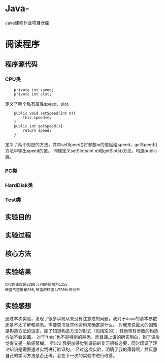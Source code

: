 # Java-
Java课程作业项目仓库

# 阅读程序
## 程序源代码
### CPU类
```
	private int speed;      
	private int slot;	
```
定义了两个私有属性speed、slot.
```
	public void setSpeed(int m){				
		this.speed=m;
	}
	public int getSpeed(){
		return speed;
	}
```
定义了两个对应的方法，其中setSpeed()将参数m的值赋给speed，getSpeed()方法中输出speed的值。
同理定义setSlots(int n)和getSlots()方法，均是public类。
### PC类

### HardDisk类

### Test类

## 实验目的

## 实验过程

## 核心方法


## 实验结果
```
CPU的速度是2200,CPU的信槽为1155
硬盘的容量是200,硬盘的转速为7200r每分钟
```
## 实验感想
通过本次实验，发现了很多以前从来没有注意过的问题，我对于Java的基本参数还是不太了解和熟悉。需要查书及其他资料来确定是什么。
对我来说最大的困难是构造方法的设定，除了知道构造方法的形式（包括空的），其他带有参数的构造方法不会设置。
对于“this”也不是特别的熟悉，而且课上讲的确实明白，到了课后觉得又是一脑袋浆糊。
所以让我更加感觉到课前的复习很有必要，同时印证了理论知识是需要通过实践进行验证的。
经过这次实验，明确了我的薄弱项，并反思自己的学习方法是否正确，会在下一次的实验中进行改善。
